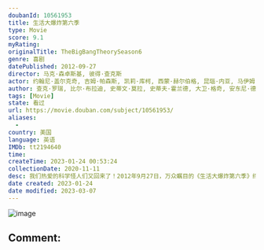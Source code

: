 ```yaml
---
doubanId: 10561953
title: 生活大爆炸第六季
type: Movie
score: 9.1
myRating: 
originalTitle: TheBigBangTheorySeason6
genre: 喜剧
datePublished: 2012-09-27
director: 马克·森卓斯基, 彼得·查克斯
actor: 约翰尼·盖尔克奇, 吉姆·帕森斯, 凯莉·库柯, 西蒙·赫尔伯格, 昆瑙·内亚, 马伊姆·拜力克, 梅丽莎·劳奇, 玛尔戈·哈什曼, 雷吉娜·金, 威尔·惠顿, 凯文·苏斯曼, 凯特·米库奇, 卡洛儿·安·苏西, 派珀·麦肯锡·哈里斯, 马特·巴特格里亚, 米根·费伊, 巴兹·奥德林, 莱瓦尔·伯顿, 瑞恩·卡特赖特, 凯西·山德尔, 鲍勃·纽哈特, 威廉·斯坦福德·戴维斯, 戴金·马修斯, undefined, 布莱恩·波塞恩, 帕沙·, 约翰·罗斯·鲍伊, 乔什·布雷纳
author: 查克·罗瑞, 比尔·布拉迪, 史蒂文·莫拉, 史蒂夫·霍兰德, 大卫·格奇, 安东尼·德尔·布罗科洛, 塔拉·埃尔南德斯, 吉姆·雷诺兹, 埃里克·卡普兰, 玛丽亚·法拉利
tags: [Movie]
state: 看过
url: https://movie.douban.com/subject/10561953/
aliases:
  - 
country: 美国
language: 英语
IMDb: tt2194640
time: 
createTime: 2023-01-24 00:53:24
collectionDate: 2020-11-11
desc: 我们热爱的科学怪人们又回来了！2012年9月27日，万众瞩目的《生活大爆炸第六季》终于在美国电视台开播。在这一季里，四个天才依旧过着他们轻松又爆笑的宅生活，同时，更多的难题和困境需要他们来面对和解决...
date created: 2023-01-24
date modified: 2023-03-07
---
```


![image](p2184701647.jpg)

Comment:
---

